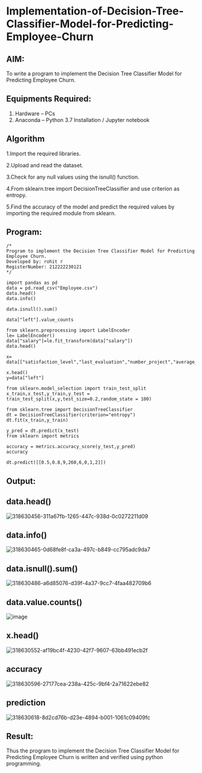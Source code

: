 # Implementation-of-Decision-Tree-Classifier-Model-for-Predicting-Employee-Churn

## AIM:
To write a program to implement the Decision Tree Classifier Model for Predicting Employee Churn.

## Equipments Required:
1. Hardware – PCs
2. Anaconda – Python 3.7 Installation / Jupyter notebook

## Algorithm
1.Import the required libraries. 

2.Upload and read the dataset. 

3.Check for any null values using the isnull() function. 

4.From sklearn.tree import DecisionTreeClassifier and use criterion as entropy. 

5.Find the accuracy of the model and predict the required values by importing the required module from sklearn.


## Program:
```
/*
Program to implement the Decision Tree Classifier Model for Predicting Employee Churn.
Developed by: rohit r
RegisterNumber: 212222230121
*/
```
```
import pandas as pd
data = pd.read_csv("Employee.csv")
data.head()
data.info()

data.isnull().sum()

data["left"].value_counts

from sklearn.preprocessing import LabelEncoder
le= LabelEncoder()
data["salary"]=le.fit_transform(data["salary"])
data.head()

x= data[["satisfaction_level","last_evaluation","number_project","average_montly_hours","time_spend_company","Work_accident","promotion_last_5years","salary"]]

x.head()
y=data["left"]

from sklearn.model_selection import train_test_split
x_train,x_test,y_train,y_test = train_test_split(x,y,test_size=0.2,random_state = 100)

from sklearn.tree import DecisionTreeClassifier
dt = DecisionTreeClassifier(criterion="entropy")
dt.fit(x_train,y_train)

y_pred = dt.predict(x_test)
from sklearn import metrics

accuracy = metrics.accuracy_score(y_test,y_pred)
accuracy

dt.predict([[0.5,0.8,9,260,6,0,1,2]])
```
## Output:

## data.head()
![318630456-311a67fb-1265-447c-938d-0c0272211d09](https://github.com/user-attachments/assets/78518cdf-f83b-43ff-aac1-627bc90c493b)

## data.info()

![318630465-0d68fe8f-ca3a-497c-b849-cc795adc9da7](https://github.com/user-attachments/assets/f5411b66-b928-474f-8132-939ffe9fdef9)

## data.isnull().sum()

![318630486-a6d85076-d39f-4a37-9cc7-4faa482709b6](https://github.com/user-attachments/assets/d90f57fc-59eb-4f16-9dae-23e8401f3549)

## data.value.counts()
![image](https://github.com/user-attachments/assets/8844545f-abcd-493e-80dd-3b6b50eae34b)

## x.head()
![318630552-af19bc4f-4230-42f7-9607-63bb491ecb2f](https://github.com/user-attachments/assets/5ee6b2c5-e6c7-43e1-b872-bad8bd1415a4)

## accuracy
![318630596-27177cea-238a-425c-9bf4-2a71622ebe82](https://github.com/user-attachments/assets/dc5fa789-997e-4f00-83fc-0a87112f706d)

## prediction
![318630618-8d2cd76b-d23e-4894-b001-1061c09409fc](https://github.com/user-attachments/assets/ee0485fc-036a-4527-b6ef-c8778afb3d51)

## Result:
Thus the program to implement the  Decision Tree Classifier Model for Predicting Employee Churn is written and verified using python programming.
